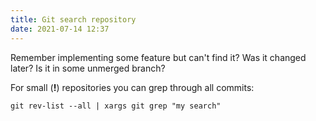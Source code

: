 ```yaml
---
title: Git search repository
date: 2021-07-14 12:37
---
```

Remember implementing some feature but can't find it?
Was it changed later? Is it in some unmerged branch?

For small (**!**) repositories you can grep through all commits:

```git rev-list --all | xargs git grep "my search"```

